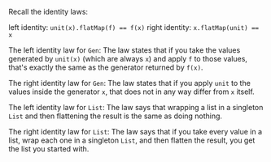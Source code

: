 Recall the identity laws:

left identity: `unit(x).flatMap(f) == f(x)` right identity: `x.flatMap(unit) == x`

The left identity law for `Gen`: The law states that if you take the values generated by `unit(x)`
(which are always `x`) and apply `f` to those values, that's exactly the same as the generator
returned by `f(x)`.

The right identity law for `Gen`: The law states that if you apply `unit` to the values inside the
generator `x`, that does not in any way differ from `x` itself.

The left identity law for `List`: The law says that wrapping a list in a singleton `List` and then
flattening the result is the same as doing nothing.

The right identity law for `List`: The law says that if you take every value in a list, wrap each
one in a singleton `List`, and then flatten the result, you get the list you started with.
